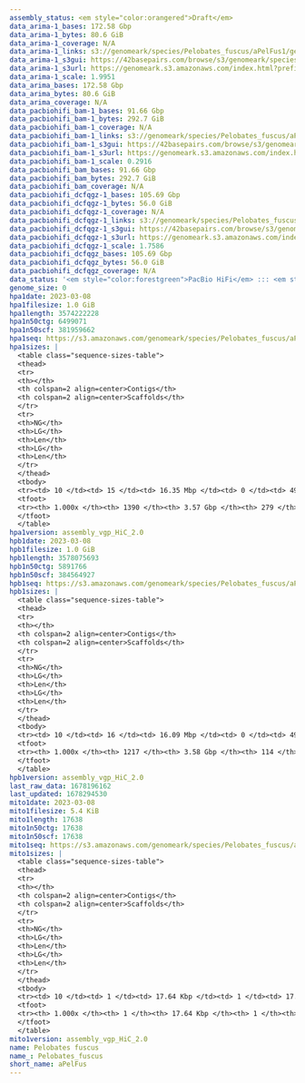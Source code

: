 ```yaml
---
assembly_status: <em style="color:orangered">Draft</em>
data_arima-1_bases: 172.58 Gbp
data_arima-1_bytes: 80.6 GiB
data_arima-1_coverage: N/A
data_arima-1_links: s3://genomeark/species/Pelobates_fuscus/aPelFus1/genomic_data/arima/<br>
data_arima-1_s3gui: https://42basepairs.com/browse/s3/genomeark/species/Pelobates_fuscus/aPelFus1/genomic_data/arima/
data_arima-1_s3url: https://genomeark.s3.amazonaws.com/index.html?prefix=species/Pelobates_fuscus/aPelFus1/genomic_data/arima/
data_arima-1_scale: 1.9951
data_arima_bases: 172.58 Gbp
data_arima_bytes: 80.6 GiB
data_arima_coverage: N/A
data_pacbiohifi_bam-1_bases: 91.66 Gbp
data_pacbiohifi_bam-1_bytes: 292.7 GiB
data_pacbiohifi_bam-1_coverage: N/A
data_pacbiohifi_bam-1_links: s3://genomeark/species/Pelobates_fuscus/aPelFus1/genomic_data/pacbio_hifi/<br>
data_pacbiohifi_bam-1_s3gui: https://42basepairs.com/browse/s3/genomeark/species/Pelobates_fuscus/aPelFus1/genomic_data/pacbio_hifi/
data_pacbiohifi_bam-1_s3url: https://genomeark.s3.amazonaws.com/index.html?prefix=species/Pelobates_fuscus/aPelFus1/genomic_data/pacbio_hifi/
data_pacbiohifi_bam-1_scale: 0.2916
data_pacbiohifi_bam_bases: 91.66 Gbp
data_pacbiohifi_bam_bytes: 292.7 GiB
data_pacbiohifi_bam_coverage: N/A
data_pacbiohifi_dcfqgz-1_bases: 105.69 Gbp
data_pacbiohifi_dcfqgz-1_bytes: 56.0 GiB
data_pacbiohifi_dcfqgz-1_coverage: N/A
data_pacbiohifi_dcfqgz-1_links: s3://genomeark/species/Pelobates_fuscus/aPelFus1/genomic_data/pacbio_hifi/<br>
data_pacbiohifi_dcfqgz-1_s3gui: https://42basepairs.com/browse/s3/genomeark/species/Pelobates_fuscus/aPelFus1/genomic_data/pacbio_hifi/
data_pacbiohifi_dcfqgz-1_s3url: https://genomeark.s3.amazonaws.com/index.html?prefix=species/Pelobates_fuscus/aPelFus1/genomic_data/pacbio_hifi/
data_pacbiohifi_dcfqgz-1_scale: 1.7586
data_pacbiohifi_dcfqgz_bases: 105.69 Gbp
data_pacbiohifi_dcfqgz_bytes: 56.0 GiB
data_pacbiohifi_dcfqgz_coverage: N/A
data_status: '<em style="color:forestgreen">PacBio HiFi</em> ::: <em style="color:forestgreen">Arima</em>'
genome_size: 0
hpa1date: 2023-03-08
hpa1filesize: 1.0 GiB
hpa1length: 3574222228
hpa1n50ctg: 6499071
hpa1n50scf: 381959662
hpa1seq: https://s3.amazonaws.com/genomeark/species/Pelobates_fuscus/aPelFus1/assembly_vgp_HiC_2.0/aPelFus1.HiC.hap1.20230308.fasta.gz
hpa1sizes: |
  <table class="sequence-sizes-table">
  <thead>
  <tr>
  <th></th>
  <th colspan=2 align=center>Contigs</th>
  <th colspan=2 align=center>Scaffolds</th>
  </tr>
  <tr>
  <th>NG</th>
  <th>LG</th>
  <th>Len</th>
  <th>LG</th>
  <th>Len</th>
  </tr>
  </thead>
  <tbody>
  <tr><td> 10 </td><td> 15 </td><td> 16.35 Mbp </td><td> 0 </td><td> 493.56 Mbp </td></tr>  <tr><td> 20 </td><td> 40 </td><td> 12.72 Mbp </td><td> 1 </td><td> 445.67 Mbp </td></tr>  <tr><td> 30 </td><td> 72 </td><td> 10.01 Mbp </td><td> 2 </td><td> 421.46 Mbp </td></tr>  <tr><td> 40 </td><td> 112 </td><td> 8.16 Mbp </td><td> 3 </td><td> 385.98 Mbp </td></tr>  <tr style="background-color:#cccccc;"><td> 50 </td><td> 160 </td><td style="background-color:#88ff88;"> 6.50 Mbp </td><td> 4 </td><td style="background-color:#88ff88;"> 381.96 Mbp </td></tr>  <tr><td> 60 </td><td> 224 </td><td> 4.92 Mbp </td><td> 5 </td><td> 310.34 Mbp </td></tr>  <tr><td> 70 </td><td> 309 </td><td> 3.67 Mbp </td><td> 6 </td><td> 183.86 Mbp </td></tr>  <tr><td> 80 </td><td> 422 </td><td> 2.69 Mbp </td><td> 8 </td><td> 170.33 Mbp </td></tr>  <tr><td> 90 </td><td> 592 </td><td> 1.50 Mbp </td><td> 10 </td><td> 143.22 Mbp </td></tr>  <tr><td> 100 </td><td> 1389 </td><td> 1.00 Kbp </td><td> 278 </td><td> 1.00 Kbp </td></tr>  </tbody>
  <tfoot>
  <tr><th> 1.000x </th><th> 1390 </th><th> 3.57 Gbp </th><th> 279 </th><th> 3.57 Gbp </th></tr>
  </tfoot>
  </table>
hpa1version: assembly_vgp_HiC_2.0
hpb1date: 2023-03-08
hpb1filesize: 1.0 GiB
hpb1length: 3578075693
hpb1n50ctg: 5891766
hpb1n50scf: 384564927
hpb1seq: https://s3.amazonaws.com/genomeark/species/Pelobates_fuscus/aPelFus1/assembly_vgp_HiC_2.0/aPelFus1.HiC.hap2.20230308.fasta.gz
hpb1sizes: |
  <table class="sequence-sizes-table">
  <thead>
  <tr>
  <th></th>
  <th colspan=2 align=center>Contigs</th>
  <th colspan=2 align=center>Scaffolds</th>
  </tr>
  <tr>
  <th>NG</th>
  <th>LG</th>
  <th>Len</th>
  <th>LG</th>
  <th>Len</th>
  </tr>
  </thead>
  <tbody>
  <tr><td> 10 </td><td> 16 </td><td> 16.09 Mbp </td><td> 0 </td><td> 496.21 Mbp </td></tr>  <tr><td> 20 </td><td> 41 </td><td> 12.31 Mbp </td><td> 1 </td><td> 435.41 Mbp </td></tr>  <tr><td> 30 </td><td> 74 </td><td> 9.82 Mbp </td><td> 2 </td><td> 426.39 Mbp </td></tr>  <tr><td> 40 </td><td> 116 </td><td> 7.51 Mbp </td><td> 3 </td><td> 385.95 Mbp </td></tr>  <tr style="background-color:#cccccc;"><td> 50 </td><td> 169 </td><td style="background-color:#88ff88;"> 5.89 Mbp </td><td> 4 </td><td style="background-color:#88ff88;"> 384.56 Mbp </td></tr>  <tr><td> 60 </td><td> 237 </td><td> 4.70 Mbp </td><td> 5 </td><td> 310.36 Mbp </td></tr>  <tr><td> 70 </td><td> 323 </td><td> 3.67 Mbp </td><td> 6 </td><td> 183.81 Mbp </td></tr>  <tr><td> 80 </td><td> 437 </td><td> 2.67 Mbp </td><td> 8 </td><td> 173.50 Mbp </td></tr>  <tr><td> 90 </td><td> 611 </td><td> 1.54 Mbp </td><td> 10 </td><td> 142.89 Mbp </td></tr>  <tr><td> 100 </td><td> 1216 </td><td> 1.00 Kbp </td><td> 113 </td><td> 1.00 Kbp </td></tr>  </tbody>
  <tfoot>
  <tr><th> 1.000x </th><th> 1217 </th><th> 3.58 Gbp </th><th> 114 </th><th> 3.58 Gbp </th></tr>
  </tfoot>
  </table>
hpb1version: assembly_vgp_HiC_2.0
last_raw_data: 1678196162
last_updated: 1678294530
mito1date: 2023-03-08
mito1filesize: 5.4 KiB
mito1length: 17638
mito1n50ctg: 17638
mito1n50scf: 17638
mito1seq: https://s3.amazonaws.com/genomeark/species/Pelobates_fuscus/aPelFus1/assembly_vgp_HiC_2.0/aPelFus1.mito.20230308.fasta.gz
mito1sizes: |
  <table class="sequence-sizes-table">
  <thead>
  <tr>
  <th></th>
  <th colspan=2 align=center>Contigs</th>
  <th colspan=2 align=center>Scaffolds</th>
  </tr>
  <tr>
  <th>NG</th>
  <th>LG</th>
  <th>Len</th>
  <th>LG</th>
  <th>Len</th>
  </tr>
  </thead>
  <tbody>
  <tr><td> 10 </td><td> 1 </td><td> 17.64 Kbp </td><td> 1 </td><td> 17.64 Kbp </td></tr>  <tr><td> 20 </td><td> 1 </td><td> 17.64 Kbp </td><td> 1 </td><td> 17.64 Kbp </td></tr>  <tr><td> 30 </td><td> 1 </td><td> 17.64 Kbp </td><td> 1 </td><td> 17.64 Kbp </td></tr>  <tr><td> 40 </td><td> 1 </td><td> 17.64 Kbp </td><td> 1 </td><td> 17.64 Kbp </td></tr>  <tr style="background-color:#cccccc;"><td> 50 </td><td> 1 </td><td style="background-color:#ff8888;"> 17.64 Kbp </td><td> 1 </td><td style="background-color:#ff8888;"> 17.64 Kbp </td></tr>  <tr><td> 60 </td><td> 1 </td><td> 17.64 Kbp </td><td> 1 </td><td> 17.64 Kbp </td></tr>  <tr><td> 70 </td><td> 1 </td><td> 17.64 Kbp </td><td> 1 </td><td> 17.64 Kbp </td></tr>  <tr><td> 80 </td><td> 1 </td><td> 17.64 Kbp </td><td> 1 </td><td> 17.64 Kbp </td></tr>  <tr><td> 90 </td><td> 1 </td><td> 17.64 Kbp </td><td> 1 </td><td> 17.64 Kbp </td></tr>  <tr><td> 100 </td><td> 1 </td><td> 17.64 Kbp </td><td> 1 </td><td> 17.64 Kbp </td></tr>  </tbody>
  <tfoot>
  <tr><th> 1.000x </th><th> 1 </th><th> 17.64 Kbp </th><th> 1 </th><th> 17.64 Kbp </th></tr>
  </tfoot>
  </table>
mito1version: assembly_vgp_HiC_2.0
name: Pelobates fuscus
name_: Pelobates_fuscus
short_name: aPelFus
---
```

